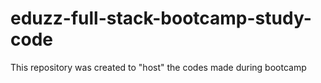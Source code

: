 # eduzz-full-stack-bootcamp-study-code
This repository was created to "host" the codes made during bootcamp
